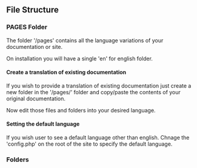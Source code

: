 ## File Structure

### PAGES Folder 

The folder '/pages' contains all the language variations of your documentation or site.  

On installation you will have a single 'en' for english folder.  

#### Create a translation of existing documentation

If you wish to provide a translation of existing documentation just create a new folder in the '/pages/' folder and copy/paste the contents of your original documentation. 

Now edit those files and folders into your desired language. 

#### Setting the default language

If you wish user to see a default language other than english. Chnage the 'config.php' on the root of the site to specify the default language. 


### Folders